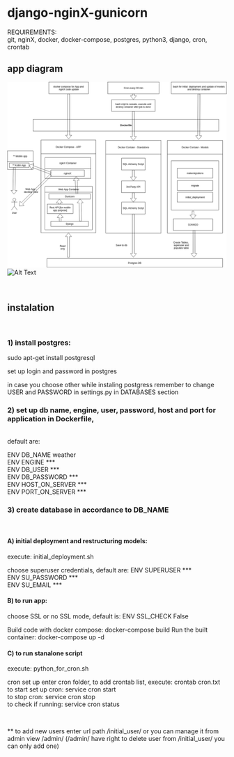 # django-nginX-gunicorn 


REQUIREMENTS: <br>
git, nginX, docker, docker-compose, postgres, python3, django, cron, crontab <br>

<h2> app diagram </h2>

![app diagram](city_weather_diagram.png)
![Alt Text](url)

<br> 


<h2> instalation </h2> <br>

<h3> 1) install postgres: </h3>
sudo apt-get install postgresql <br>

set up login and password in postgres <br>

in case you choose other while instaling postgress remember to change USER and PASSWORD in settings.py in DATABASES section <br>

<H3> 2) set up db name, engine, user, password, host and port for application in Dockerfile, </h3> <br> 
default are: <br>

ENV DB_NAME weather <br>
ENV ENGINE *** <br>
ENV DB_USER *** <br>
ENV DB_PASSWORD *** <br>
ENV HOST_ON_SERVER *** <br>
ENV PORT_ON_SERVER *** <br>


<h3> 3) create database in accordance to DB_NAME </h3> <br>

<h4> A) initial deployment and restructuring models: </h4>
execute: initial_deployment.sh <br>

choose superuser credentials, default are:
ENV SUPERUSER *** <br>
ENV SU_PASSWORD *** <br>
ENV SU_EMAIL *** <br>


<h4> B) to run app: </h4>
choose SSL or no SSL mode, default is:
ENV SSL_CHECK False

Build code with docker compose: docker-compose build
Run the built container: docker-compose up -d

<h4> C) to run stanalone script </h4>

execute: python_for_cron.sh

cron set up enter cron folder, to add crontab list, execute: crontab cron.txt
to start set up cron: service cron start <br>
to stop cron: service cron stop <br>
to check if running:
service cron status

<br>

** to add new users enter url path /initial_user/ or you can manage it from admin view /admin/ 
(/admin/ have right to delete user from /initial_user/ you can only add one)










